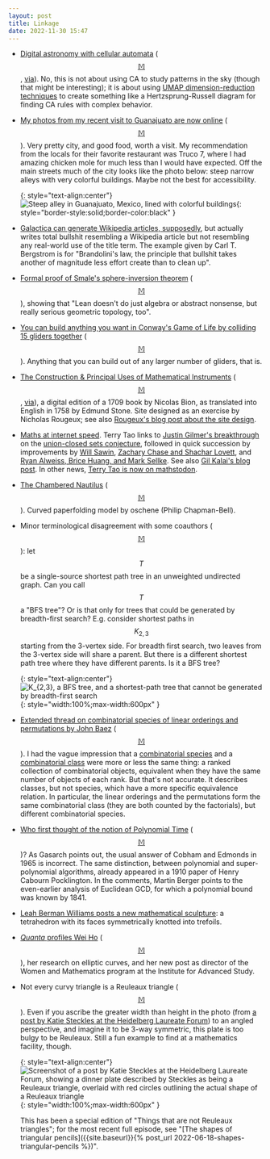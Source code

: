 ```yaml
---
layout: post
title: Linkage
date: 2022-11-30 15:47
---
```

* [Digital astronomy with cellular automata](https://kylehovey.github.io/blog/automata-nebula) <span style="white-space:nowrap">([$$\mathbb{M}$$](https://mathstodon.xyz/@11011110/109356657961629085),</span> [via](https://news.ycombinator.com/item?id=33578376)). No, this is not about using CA to study patterns in the sky (though that might be interesting); it is about using [UMAP dimension-reduction techniques](https://umap-learn.readthedocs.io/en/latest/) to create something like a Hertzsprung-Russell diagram for finding CA rules with complex behavior.

* [My photos from my recent visit to Guanajuato are now online](https://www.ics.uci.edu/~eppstein/pix/guanajuato/) <span style="white-space:nowrap">([$$\mathbb{M}$$](https://mathstodon.xyz/@11011110/109357876852587696)).</span> Very pretty city, and good food, worth a visit. My recommendation from the locals for their favorite restaurant was Truco 7, where I had amazing chicken mole for much less than I would have expected. Off the main streets much of the city looks like the photo below: steep narrow alleys with very colorful buildings. Maybe not the best for accessibility.

  {: style="text-align:center"}
  ![Steep alley in Guanajuato, Mexico, lined with colorful buildings](https://www.ics.uci.edu/~eppstein/pix/guanajuato/9-m.jpg){: style="border-style:solid;border-color:black" }
  
* [Galactica can generate Wikipedia articles, supposedly](https://mathstodon.xyz/@ct_bergstrom@fediscience.org/109355406095574860), but actually writes total bullshit resembling a Wikipedia article but not resembling any real-world use of the title term. The example given by Carl T. Bergstrom is for "Brandolini's law, the principle that bullshit takes another of magnitude less effort create than to clean up".

* [Formal proof of Smale's sphere-inversion theorem](https://leanprover-community.github.io/sphere-eversion/) <span style="white-space:nowrap">([$$\mathbb{M}$$](https://mathstodon.xyz/@highergeometer/109354222002349360)),</span> showing that "Lean doesn't do just algebra or abstract nonsense, but really serious geometric topology, too".

* [You can build anything you want in Conway's Game of Life by colliding 15 gliders together](https://b3s23life.blogspot.com/2022/11/in-conways-life-fifteen-gliders-can.html) <span style="white-space:nowrap">([$$\mathbb{M}$$](https://mathstodon.xyz/@OscarCunningham/109375074140276198)).</span> Anything that you can build out of any larger number of gliders, that is.

* [The Construction & Principal Uses of Mathematical Instruments](https://www.c82.net/math-instruments/) <span style="white-space:nowrap">([$$\mathbb{M}$$](https://mathstodon.xyz/@11011110/109384275129127171),</span> [via](https://news.ycombinator.com/item?id=33592636)), a digital edition of a 1709 book by Nicolas Bion, as translated into English in 1758 by Edmund Stone. Site designed as an exercise by Nicholas Rougeux; see also [Rougeux's blog post about the site design](https://www.c82.net/blog/?id=90).

* [Maths at internet speed](https://mathstodon.xyz/@tao/109390971278692349). Terry Tao links to [Justin Gilmer's breakthrough](https://arxiv.org/abs/2211.09055) on the [union-closed sets conjecture](https://en.wikipedia.org/wiki/Union-closed_sets_conjecture), followed in quick succession by improvements by [Will Sawin](https://arxiv.org/abs/2211.11504), [Zachary Chase and Shachar Lovett](https://arxiv.org/abs/2211.11689), and [Ryan Alweiss, Brice Huang, and Mark Sellke](https://arxiv.org/abs/2211.11731). See also [Gil Kalai's blog post](https://gilkalai.wordpress.com/2022/11/17/amazing-justin-gilmer-gave-a-constant-lower-bound-for-the-union-closed-sets-conjecture/). In other news, [Terry Tao is now on mathstodon](https://mathstodon.xyz/@tao).

* [The Chambered Nautilus](https://mathstodon.xyz/@oschene@mastodon.social) <span style="white-space:nowrap">([$$\mathbb{M}$$](MLINK)).</span> Curved paperfolding model by oschene (Philip Chapman-Bell).

* Minor terminological disagreement with some coauthors <span style="white-space:nowrap">([$$\mathbb{M}$$](https://mathstodon.xyz/@11011110/109406394361043315)):</span> let $$T$$ be a single-source shortest path tree in an unweighted undirected graph. Can you call $$T$$ a "BFS tree"? Or is that only for trees that could be generated by breadth-first search? E.g. consider shortest paths in $$K_{2,3}$$ starting from the 3-vertex side. For breadth first search, two leaves from the 3-vertex side will share a parent. But there is a different shortest path tree where they have different parents. Is it a BFS tree?

  {: style="text-align:center"}
  ![K_{2,3}, a BFS tree, and a shortest-path tree that cannot be generated by breadth-first search]({{site.baseurl}}/assets/2022/bfs-vs-shortest.svg){: style="width:100%;max-width:600px" }

* [Extended thread on combinatorial species of linear orderings and permutations by John Baez](https://mathstodon.xyz/@johncarlosbaez/109398225812984155) <span style="white-space:nowrap">([$$\mathbb{M}$$](MLINK)).</span> I had the vague impression that a [combinatorial species](https://en.wikipedia.org/wiki/Combinatorial_species) and a [combinatorial class](https://en.wikipedia.org/wiki/Combinatorial_class) were more or less the same thing: a ranked collection of combinatorial objects, equivalent when they have the same number of objects of each rank. But that's not accurate. It describes classes, but not species, which have a more specific equivalence relation. In particular, the linear orderings and the permutations form the same combinatorial class (they are both counted by the factorials), but different combinatorial species.

* [Who first thought of the notion of Polynomial Time](http://blog.computationalcomplexity.org/2022/11/who-first-thought-of-notion-of.html) <span style="white-space:nowrap">([$$\mathbb{M}$$](https://mathstodon.xyz/@11011110/109419856682356083))?</span>  As Gasarch points out, the usual answer of Cobham and Edmonds in 1965 is incorrect. The same distinction, between polynomial and super-polynomial algorithms, already appeared in a 1910 paper of Henry Cabourn Pocklington. In the comments, Martin Berger points to the even-earlier analysis of Euclidean GCD, for which a polynomial bound was known by 1841.

* [Leah Berman Williams posts a new mathematical sculpture](https://mathstodon.xyz/@Leahwrenn@mastodon.social/109394896886730411): a tetrahedron with its faces symmetrically knotted into trefoils.

* [_Quanta_ profiles Wei Ho](https://www.quantamagazine.org/wei-ho-is-drawn-to-algebra-geometry-and-the-human-side-of-math-20221122) <span style="white-space:nowrap">([$$\mathbb{M}$$](https://mathstodon.xyz/@QuantaMagazine@mstdn.social/109388303834501212)),</span> her research on elliptic curves, and her new post as director of the Women and Mathematics program at the Institute for Advanced Study.

* Not every curvy triangle is a Reuleaux triangle <span style="white-space:nowrap">([$$\mathbb{M}$$](https://mathstodon.xyz/@11011110/109433756706982819)).</span> Even if you ascribe the greater width than height in the photo (from [a post by Katie Steckles at the Heidelberg Laureate Forum](https://scilogs.spektrum.de/hlf/maths-on-a-plate/)) to an angled perspective, and imagine it to be 3-way symmetric, this plate is too bulgy to be Reuleaux. Still a fun example to find at a mathematics facility, though.

  {: style="text-align:center"}
  ![Screenshot of a post by Katie Steckles at the Heidelberg Laureate Forum, showing a dinner plate described by Steckles as being a Reuleaux triangle, overlaid with red circles outlining the actual shape of a Reuleaux triangle]({{site.baseurl}}/assets/2022/HLF-plate.png){: style="width:100%;max-width:600px" }

  This has been a special edition of "Things that are not Reuleaux triangles"; for the most recent full episode, see "[The shapes of triangular pencils]({{site.baseurl}}{% post_url 2022-06-18-shapes-triangular-pencils %})".